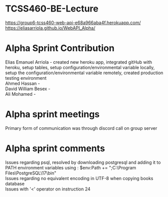 # TCSS460-BE-Lecture
 https://group6-tcss460-web-api-e68a966aba4f.herokuapp.com/  
 https://eliasarriola.github.io/WebAPI_Alpha/
 # Alpha Sprint Contribution
Elias Emanuel Arriola - created new heroku app, integrated gitHub with heroku, setup tables, setup configuration/environmental variable locally, setup the configuration/environmental variable remotely, created production testing environment  
Ahmed Hassan -  
David William Besex -  
Ali Mohamed -  
# Alpha sprint meetings
Primary form of communication was through discord call on group server
# Alpha sprint comments
Issues regarding psql, resolved by downloading postgresql and adding it to PATH environment variables using : $env:Path += ";C:\Program Files\PostgreSQL\17\bin"  
Issues regarding no equivalent encoding in UTF-8 when copying books database  
Issues with '<' operator on instruction 24  